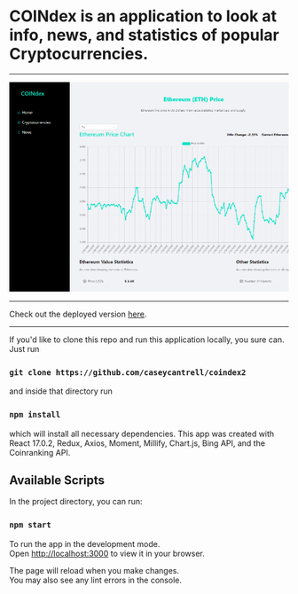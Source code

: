 # COINdex is an application to look at info, news, and statistics of popular Cryptocurrencies.

---

![coindex](https://github.com/caseycantrell/coindex2/blob/main/public/coindex2.jpg)

---

Check out the deployed version [here](https://coindex2.netlify.app).

---

If you'd like to clone this repo and run this application locally, you sure can. Just run


### `git clone https://github.com/caseycantrell/coindex2`


and inside that directory run


### `npm install`


which will install all necessary dependencies. This app was created with React 17.0.2, Redux, Axios, Moment, Millify, Chart.js, Bing API, and the Coinranking API.

## Available Scripts

In the project directory, you can run:

### `npm start`

To run the app in the development mode.\
Open [http://localhost:3000](http://localhost:3000) to view it in your browser.

The page will reload when you make changes.\
You may also see any lint errors in the console.

